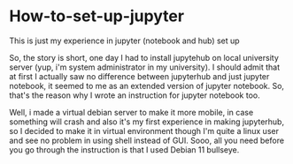 # How-to-set-up-jupyter
This is just my experience in jupyter (notebook and hub) set up

So, the story is short, one day I had to install jupytehub on local university server (yup, i'm system administrator in my university). I should admit that at first I actually saw no difference between jupyterhub and just jupyter notebook, it seemed to me as an extended version of jupyter notebook. So, that's the reason why I wrote an instruction for jupyter notebook too.

Well, i made a virtual debian server to make it more mobile, in case something will crash and also it's my first experience in making jupyterhub, so I decided to make it in virtual environment though I'm quite a linux user and see no problem in using shell instead of GUI. Sooo, all you need before you go through the instruction is that I used Debian 11 bullseye. 
